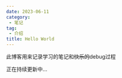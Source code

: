 ```yaml
---
date: 2023-06-11
category:
 - 笔记
tag:
 - 介绍
title: Hello World
---
```


此博客用来记录学习的笔记和~~快乐的~~debug过程

正在持续更新中...